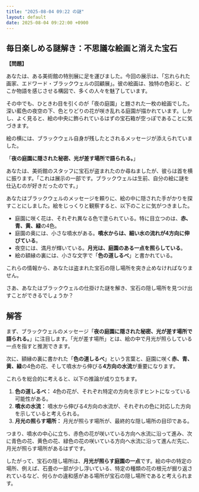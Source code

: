 ```yaml
---
title: "2025-08-04 09:22 の謎"
layout: default
date: 2025-08-04 09:22:00 +0900
---
```

## 毎日楽しめる謎解き：不思議な絵画と消えた宝石

**【問題】**

あなたは、ある美術館の特別展に足を運びました。今回の展示は、「忘れられた画家、エドワード・ブラックウェルの回顧展」。彼の絵画は、独特の色彩と、どこか物語を感じさせる構図で、多くの人々を魅了しています。

その中でも、ひときわ目を引くのが「夜の庭園」と題された一枚の絵画でした。深い藍色の夜空の下、色とりどりの花が咲き乱れる庭園が描かれています。しかし、よく見ると、絵の中央に飾られているはずの宝石箱が空っぽであることに気づきます。

絵の横には、ブラックウェル自身が残したとされるメッセージが添えられていました。

「**夜の庭園に隠された秘密、光が差す場所で語られる。**」

あなたは、美術館のスタッフに宝石が盗まれたのか尋ねましたが、彼らは首を横に振ります。「これは展示の一部です。ブラックウェルは生前、自分の絵に謎を仕込むのが好きだったのです。」

あなたはブラックウェルのメッセージを頼りに、絵の中に隠された手がかりを探すことにしました。絵をじっくりと観察すると、以下のことに気がつきました。

*   庭園に咲く花は、それぞれ異なる色で塗られている。特に目立つのは、**赤、青、黄、緑**の4色。
*   庭園の奥には、小さな噴水がある。**噴水からは、細い水の流れが4方向に伸びている**。
*   夜空には、満月が輝いている。**月光は、庭園のある一点を照らしている**。
*   絵の額縁の裏には、小さな文字で「**色の道しるべ**」と書かれている。

これらの情報から、あなたは盗まれた宝石の隠し場所を突き止めなければなりません。

さあ、あなたはブラックウェルの仕掛けた謎を解き、宝石の隠し場所を見つけ出すことができるでしょうか？

## 解答

まず、ブラックウェルのメッセージ「**夜の庭園に隠された秘密、光が差す場所で語られる。**」に注目します。「光が差す場所」とは、絵の中で月光が照らしている一点を指すと推測できます。

次に、額縁の裏に書かれた「**色の道しるべ**」という言葉と、庭園に咲く**赤、青、黄、緑**の4色の花、そして噴水から伸びる**4方向の水流**が重要になります。

これらを総合的に考えると、以下の推論が成り立ちます。

1.  **色の道しるべ：** 4色の花が、それぞれ特定の方向を示すヒントになっている可能性がある。
2.  **噴水の水流：** 噴水から伸びる4方向の水流が、それぞれの色に対応した方向を示していると考えられる。
3.  **月光の照らす場所：** 月光が照らす場所が、最終的な隠し場所の目印である。

つまり、噴水の中心に立ち、赤色の花が咲いている方向へ水流に沿って進み、次に青色の花、黄色の花、緑色の花の咲いている方向へ水流に沿って進んだ先に、月光が照らす場所があるはずです。

したがって、宝石の隠し場所は、**月光が照らす庭園の一点**です。絵の中の特定の場所、例えば、石畳の一部が少し浮いている、特定の種類の花の根元が掘り返されているなど、何らかの違和感がある場所が宝石の隠し場所であると考えられます。
